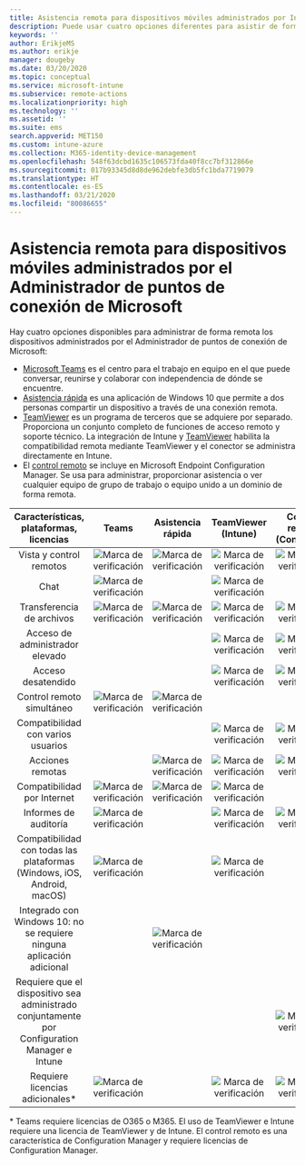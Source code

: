 ```yaml
---
title: Asistencia remota para dispositivos móviles administrados por Intune
description: Puede usar cuatro opciones diferentes para asistir de forma remota a los usuarios acerca de sus dispositivos móviles.
keywords: ''
author: ErikjeMS
ms.author: erikje
manager: dougeby
ms.date: 03/20/2020
ms.topic: conceptual
ms.service: microsoft-intune
ms.subservice: remote-actions
ms.localizationpriority: high
ms.technology: ''
ms.assetid: ''
ms.suite: ems
search.appverid: MET150
ms.custom: intune-azure
ms.collection: M365-identity-device-management
ms.openlocfilehash: 548f63dcbd1635c106573fda40f8cc7bf312866e
ms.sourcegitcommit: 017b93345d8d8de962debfe3db5fc1bda7719079
ms.translationtype: HT
ms.contentlocale: es-ES
ms.lasthandoff: 03/21/2020
ms.locfileid: "80086655"
---
```

# <a name="remotely-assist-mobile-devices-managed-by-microsoft-endpoint-manager"></a>Asistencia remota para dispositivos móviles administrados por el Administrador de puntos de conexión de Microsoft

Hay cuatro opciones disponibles para administrar de forma remota los dispositivos administrados por el Administrador de puntos de conexión de Microsoft:

- [Microsoft Teams](https://products.office.com/microsoft-teams/) es el centro para el trabajo en equipo en el que puede conversar, reunirse y colaborar con independencia de dónde se encuentre.
- [Asistencia rápida](https://support.microsoft.com/help/4027243/windows-10-solve-pc-problems-with-quick-assist) es una aplicación de Windows 10 que permite a dos personas compartir un dispositivo a través de una conexión remota.
- [TeamViewer](https://www.teamviewer.com/) es un programa de terceros que se adquiere por separado. Proporciona un conjunto completo de funciones de acceso remoto y soporte técnico. La integración de Intune y [TeamViewer](teamviewer-support.md) habilita la compatibilidad remota mediante TeamViewer y el conector se administra directamente en Intune.
- El [control remoto](https://docs.microsoft.com/configmgr/core/clients/manage/remote-control/introduction-to-remote-control) se incluye en Microsoft Endpoint Configuration Manager. Se usa para administrar, proporcionar asistencia o ver cualquier equipo de grupo de trabajo o equipo unido a un dominio de forma remota.

| Características, plataformas, licencias | **Teams** | Asistencia rápida | TeamViewer (Intune) | Control remoto (ConfigMgr) |
|:---:|:---:|:---:|:---:|:---:|
| Vista y control remotos |![Marca de verificación](../enrollment/media/enrollment-method-capab/checkmark.png)|![Marca de verificación](../enrollment/media/enrollment-method-capab/checkmark.png)|![Marca de verificación](../enrollment/media/enrollment-method-capab/checkmark.png)|![Marca de verificación](../enrollment/media/enrollment-method-capab/checkmark.png)|
| Chat |![Marca de verificación](../enrollment/media/enrollment-method-capab/checkmark.png)||![Marca de verificación](../enrollment/media/enrollment-method-capab/checkmark.png)||
| Transferencia de archivos |![Marca de verificación](../enrollment/media/enrollment-method-capab/checkmark.png)|![Marca de verificación](../enrollment/media/enrollment-method-capab/checkmark.png)|![Marca de verificación](../enrollment/media/enrollment-method-capab/checkmark.png)|![Marca de verificación](../enrollment/media/enrollment-method-capab/checkmark.png)|
| Acceso de administrador elevado |||![Marca de verificación](../enrollment/media/enrollment-method-capab/checkmark.png)|![Marca de verificación](../enrollment/media/enrollment-method-capab/checkmark.png)|
| Acceso desatendido |||![Marca de verificación](../enrollment/media/enrollment-method-capab/checkmark.png)|![Marca de verificación](../enrollment/media/enrollment-method-capab/checkmark.png)|
| Control remoto simultáneo |![Marca de verificación](../enrollment/media/enrollment-method-capab/checkmark.png)|![Marca de verificación](../enrollment/media/enrollment-method-capab/checkmark.png)|||
| Compatibilidad con varios usuarios |||![Marca de verificación](../enrollment/media/enrollment-method-capab/checkmark.png)|![Marca de verificación](../enrollment/media/enrollment-method-capab/checkmark.png)|
| Acciones remotas ||![Marca de verificación](../enrollment/media/enrollment-method-capab/checkmark.png)|![Marca de verificación](../enrollment/media/enrollment-method-capab/checkmark.png)|![Marca de verificación](../enrollment/media/enrollment-method-capab/checkmark.png)|
| Compatibilidad por Internet |![Marca de verificación](../enrollment/media/enrollment-method-capab/checkmark.png)|![Marca de verificación](../enrollment/media/enrollment-method-capab/checkmark.png)|![Marca de verificación](../enrollment/media/enrollment-method-capab/checkmark.png)||
| Informes de auditoría |![Marca de verificación](../enrollment/media/enrollment-method-capab/checkmark.png)||![Marca de verificación](../enrollment/media/enrollment-method-capab/checkmark.png)|![Marca de verificación](../enrollment/media/enrollment-method-capab/checkmark.png)|
| Compatibilidad con todas las plataformas (Windows, iOS, Android, macOS) |![Marca de verificación](../enrollment/media/enrollment-method-capab/checkmark.png)||![Marca de verificación](../enrollment/media/enrollment-method-capab/checkmark.png)||
| Integrado con Windows 10: no se requiere ninguna aplicación adicional ||![Marca de verificación](../enrollment/media/enrollment-method-capab/checkmark.png)|||
| Requiere que el dispositivo sea administrado conjuntamente por Configuration Manager e Intune ||||![Marca de verificación](../enrollment/media/enrollment-method-capab/checkmark.png)|
| Requiere licencias adicionales\* |![Marca de verificación](../enrollment/media/enrollment-method-capab/checkmark.png)||![Marca de verificación](../enrollment/media/enrollment-method-capab/checkmark.png)|![Marca de verificación](../enrollment/media/enrollment-method-capab/checkmark.png)|

\* Teams requiere licencias de O365 o M365. El uso de TeamViewer e Intune requiere una licencia de TeamViewer y de Intune. El control remoto es una característica de Configuration Manager y requiere licencias de Configuration Manager.
